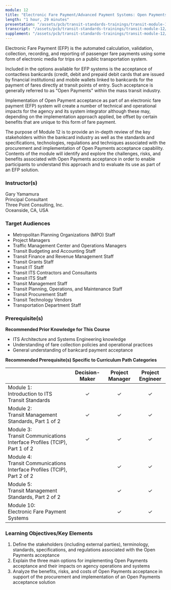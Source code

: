 ```yaml
---
module: 12
title: "Electronic Fare Payment/Advanced Payment Systems: Open Payments Acceptance"
length: "1 hour, 29 minutes"
presentation: "/assets/pcb/transit-standards-trainings/transit-module-12/mt12ppt.pdf"
transcript: "/assets/pcb/transit-standards-trainings/transit-module-12/mt12trans.pdf"
supplement: "/assets/pcb/transit-standards-trainings/transit-module-12/mt12sup.pdf"
---
```

Electronic Fare Payment (EFP) is the automated calculation, validation, collection, recording, and reporting of passenger fare payments using some form of electronic media for trips on a public transportation system.

Included in the options available for EFP systems is the acceptance of contactless bankcards (credit, debit and prepaid debit cards that are issued by financial institutions) and mobile wallets linked to bankcards for the payment of fares directly at transit points of entry. Such acceptance is generally referred to as "Open Payments" within the mass transit industry.

Implementation of Open Payment acceptance as part of an electronic fare payment (EFP) system will create a number of technical and operational impacts for the agency and its system integrator although these may, depending on the implementation approach applied, be offset by certain benefits that are unique to this form of fare payment.

The purpose of Module 12 is to provide an in-depth review of the key stakeholders within the bankcard industry as well as the standards and specifications, technologies, regulations and techniques associated with the procurement and implementation of Open Payments acceptance capability. Contents of the module will identify and explore the challenges, risks, and benefits associated with Open Payments acceptance in order to enable participants to understand this approach and to evaluate its use as part of an EFP solution.

### Instructor(s)
Gary Yamamura  
Principal Consultant  
Three Point Consulting, Inc.  
Oceanside, CA, USA

### Target Audiences
* Metropolitan Planning Organizations (MPO) Staff
* Project Managers
* Traffic Management Center and Operations Managers
* Transit Budgeting and Accounting Staff
* Transit Finance and Revenue Management Staff
* Transit Grants Staff
* Transit IT Staff
* Transit ITS Contractors and Consultants
* Transit ITS Staff
* Transit Management Staff
* Transit Planning, Operations, and Maintenance Staff
* Transit Procurement Staff
* Transit Technology Vendors
* Transportation Department Staff

### Prerequisite(s)
**Recommended Prior Knowledge for This Course**
* ITS Architecture and Systems Engineering knowledge
* Understanding of fare collection policies and operational practices
* General understanding of bankcard payment acceptance

**Recommended Prerequisite(s) Specific to Curriculum Path Categories**

| | Decision-Maker | Project Manager | Project Engineer |
|---|:---:|:---:|:---:|
| Module 1:<br>Introduction to ITS Transit Standards | ✓ | ✓ | ✓ |
| Module 2:<br>Transit Management Standards, Part 1 of 2 | ✓ | ✓ | ✓ |
| Module 3:<br>Transit Communications Interface Profiles (TCIP), Part 1 of 2 | ✓ | ✓ | ✓ |
| Module 4:<br>Transit Communications Interface Profiles (TCIP), Part 2 of 2 | | ✓ | ✓ |
| Module 5:<br>Transit Management Standards, Part 2 of 2 | | ✓ | ✓ |
| Module 10:<br>Electronic Fare Payment Systems | | ✓ | ✓ |

### Learning Objectives/Key Elements
1. Define the stakeholders (including external parties), terminology, standards, specifications, and regulations associated with the Open Payments acceptance
2. Explain the three main options for implementing Open Payments acceptance and their impacts on agency operations and systems
3. Analyze the benefits, risks, and costs of Open Payments acceptance in support of the procurement and implementation of an Open Payments acceptance solution
